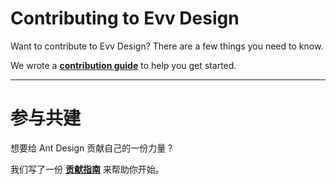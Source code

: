 # Contributing to Evv Design

Want to contribute to Evv Design? There are a few things you need to know.

We wrote a **[contribution guide](https://saastest3.ys7.com/evv/docs/react/contributing)** to help you get started.

---

# 参与共建

想要给 Ant Design 贡献自己的一份力量？

我们写了一份 **[贡献指南](https://saastest3.ys7.com/evv/docs/react/contributing-cn)** 来帮助你开始。
